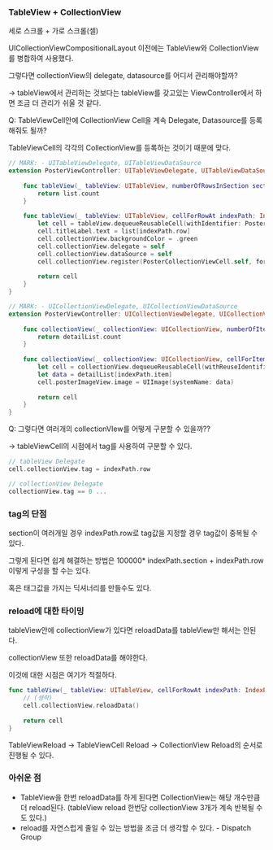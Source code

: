 ### TableView + CollectionView

세로 스크롤 + 가로 스크롤(셀)

UICollectionViewCompositionalLayout 이전에는 TableView와 CollectionView를 병합하여 사용했다.

그렇다면 collectionView의 delegate, datasource를 어디서 관리해야할까?

→ tableView에서 관리하는 것보다는 tableView를 갖고있는 ViewController에서 하면 조금 더 관리가 쉬울 것 같다.

Q: TableViewCell안에 CollectionView Cell을 계속 Delegate, Datasource를 등록해줘도 될까?

TableViewCell의 각각의 CollectionView를 등록하는 것이기 때문에 맞다.

```swift
// MARK: - UITableViewDelegate, UITableViewDataSource
extension PosterViewController: UITableViewDelegate, UITableViewDataSource {
    
    func tableView(_ tableView: UITableView, numberOfRowsInSection section: Int) -> Int {
        return list.count
    }
    
    func tableView(_ tableView: UITableView, cellForRowAt indexPath: IndexPath) -> UITableViewCell {
        let cell = tableView.dequeueReusableCell(withIdentifier: PosterTableViewCell.id, for: indexPath) as! PosterTableViewCell
        cell.titleLabel.text = list[indexPath.row]
        cell.collectionView.backgroundColor = .green
        cell.collectionView.delegate = self
        cell.collectionView.dataSource = self
        cell.collectionView.register(PosterCollectionViewCell.self, forCellWithReuseIdentifier: PosterCollectionViewCell.id)
        
        return cell
    }
}

// MARK: - UICollectionViewDelegate, UICollectionViewDataSource
extension PosterViewController: UICollectionViewDelegate, UICollectionViewDataSource {
    
    func collectionView(_ collectionView: UICollectionView, numberOfItemsInSection section: Int) -> Int {
        return detailList.count
    }
    
    func collectionView(_ collectionView: UICollectionView, cellForItemAt indexPath: IndexPath) -> UICollectionViewCell {
        let cell = collectionView.dequeueReusableCell(withReuseIdentifier: PosterCollectionViewCell.id, for: indexPath) as! PosterCollectionViewCell
        let data = detailList[indexPath.item]
        cell.posterImageView.image = UIImage(systemName: data)
        
        return cell
    }
}
```

Q: 그렇다면 여러개의 collectionVIew를 어떻게 구분할 수 있을까??

→ tableViewCell의 시점에서 tag를 사용하여 구분할 수 있다.

```swift
// tableView Delegate
cell.collectionView.tag = indexPath.row

// collectionView Delegate
collectionView.tag == 0 ...
```

### tag의 단점

section이 여러개일 경우 indexPath.row로 tag값을 지정할 경우 tag값이 중복될 수 있다.

그렇게 된다면 쉽게 해결하는 방법은 100000* indexPath.section + indexPath.row이렇게 구성을 할 수는 있다.

혹은 태그값을 가지는 딕셔너리를 만들수도 있다.

### reload에 대한 타이밍

tableView안에 collectionView가 있다면 reloadData를 tableView만 해서는 안된다.

collectionView 또한 reloadData를 해야한다.

이것에 대한 시점은 여기가 적절하다.

```swift
func tableView(_ tableView: UITableView, cellForRowAt indexPath: IndexPath) -> UITableViewCell {
    // (생략)
    cell.collectionView.reloadData()
    
    return cell
}
```

TableViewReload → TableViewCell Reload → CollectionView Reload의 순서로 진행될 수 있다.

### 아쉬운 점

- TableView을 한번 reloadData를 하게 된다면 CollectionView는 해당 개수만큼 더 reload된다. (tableView reload 한번당 collectionView 3개가 계속 반복될 수도 있다.)
- reload를 자연스럽게 줄일 수 있는 방법을 조금 더 생각할 수 있다. - Dispatch Group
